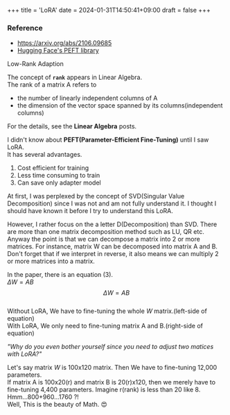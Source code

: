 +++
title = 'LoRA'
date = 2024-01-31T14:50:41+09:00
draft = false
+++

### Reference
- https://arxiv.org/abs/2106.09685
- [Hugging Face's PEFT library](https://huggingface.co/docs/peft/v0.7.1/en/index)

Low-Rank Adaption

The concept of **`rank`** appears in Linear Algebra.  
The rank of a matrix A refers to
- the number of linearly independent columns of A
- the dimension of the vector space spanned by its columns(independent columns)

For the details, see the **Linear Algebra** posts.

I didn't know about **PEFT(Parameter-Efficient Fine-Tuning)** until I saw LoRA.  
It has several advantages.
1. Cost efficient for training
2. Less time consuming to train
3. Can save only adapter model

At first, I was perplexed by the concept of SVD(Singular Value Decomposition) since I was not and am not fully understand it. I thought I should have known it before I try to understand this LoRA. 

However, I rather focus on the a letter D(Decomposition) than SVD. There are more than one matrix decomposition method such as LU, QR etc. Anyway the point is that we can decompose a matrix into 2 or more matrices. For instance, matrix W can be decomposed into matrix A and B. Don't forget that if we interpret in reverse, it also means we can multiply 2 or more matrices into a matrix.  


In the paper, there is an equation (3).  
$\Delta W = AB$  
$$\Delta W = AB$$  
Without LoRA, We have to fine-tuning the whole $W$ matrix.(left-side of equation)  
With LoRA, We only need to fine-tuning matrix A and B.(right-side of equation)

*"Why do you even bother yourself since you need to adjust two matices with LoRA?"*

Let's say matrix $W$ is 100x120 matrix. Then We have to fine-tuning 12,000 parameters.  
If matrix A is 100x20(r) and matrix B is 20(r)x120, then we merely have to fine-tuning 4,400 parameters. Imagine r(rank) is less than 20 like 8. Hmm...800+960...1760 ?!  
Well, This is the beauty of Math. :heart_eyes:
